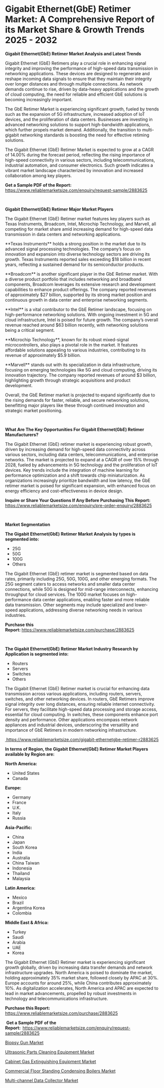 <p><h1>Gigabit Ethernet(GbE) Retimer Market: A Comprehensive Report of its Market Share & Growth Trends 2025 - 2032</h1></p><p><strong>Gigabit Ethernet(GbE) Retimer Market Analysis and Latest Trends</strong></p>
<p><p>Gigabit Ethernet (GbE) Retimers play a crucial role in enhancing signal integrity and improving the performance of high-speed data transmission in networking applications. These devices are designed to regenerate and reshape incoming data signals to ensure that they maintain their integrity over longer distances and through multiple connections. As network demands continue to rise, driven by data-heavy applications and the growth of cloud computing, the need for reliable and efficient GbE solutions is becoming increasingly important.</p><p>The GbE Retimer Market is experiencing significant growth, fueled by trends such as the expansion of 5G infrastructure, increased adoption of IoT devices, and the proliferation of data centers. Businesses are investing in advanced networking solutions to support high-bandwidth applications, which further propels market demand. Additionally, the transition to multi-gigabit networking standards is boosting the need for effective retiming solutions.</p><p>The Gigabit Ethernet (GbE) Retimer Market is expected to grow at a CAGR of 14.00% during the forecast period, reflecting the rising importance of high-speed connectivity in various sectors, including telecommunications, industrial automation, and consumer electronics. Such growth indicates a vibrant market landscape characterized by innovation and increased collaboration among key players.</p></p>
<p><strong>Get a Sample PDF of the Report:&nbsp;</strong> <a href="https://www.reliablemarketsize.com/enquiry/request-sample/2883625?utm_campaign=1131&utm_medium=2&utm_source=Github&utm_content=ia&utm_term=13032025&utm_id=gigabit-ethernetgbe-retimer">https://www.reliablemarketsize.com/enquiry/request-sample/2883625</a></p>
<p>&nbsp;</p>
<p><strong>Gigabit Ethernet(GbE) Retimer Major Market Players</strong></p>
<p><p>The Gigabit Ethernet (GbE) Retimer market features key players such as Texas Instruments, Broadcom, Intel, Microchip Technology, and Marvell, all competing for market share amid increasing demand for high-speed data transmission in data centers and networking applications.</p><p>**Texas Instruments** holds a strong position in the market due to its advanced signal processing technologies. The company’s focus on innovation and expansion into diverse technology sectors are driving its growth. Texas Instruments reported sales exceeding $18 billion in recent years, reflecting a sustained demand for its semiconductor products.</p><p>**Broadcom** is another significant player in the GbE Retimer market. With a diverse product portfolio that includes networking and broadband components, Broadcom leverages its extensive research and development capabilities to enhance product offerings. The company reported revenues of approximately $27 billion, supported by its strong market position and continuous growth in data center and enterprise networking segments.</p><p>**Intel** is a vital contributor to the GbE Retimer landscape, focusing on high-performance networking solutions. With ongoing investment in 5G and cloud infrastructure, Intel is poised for future growth. The company’s overall revenue reached around $63 billion recently, with networking solutions being a critical segment.</p><p>**Microchip Technology**, known for its robust mixed-signal microcontrollers, also plays a pivotal role in the market. It features affordable solutions appealing to various industries, contributing to its revenue of approximately $5.9 billion.</p><p>**Marvell** stands out with its specialization in data infrastructure, focusing on emerging technologies like 5G and cloud computing, driving its innovation trajectory. The company reported revenues of around $3 billion, highlighting growth through strategic acquisitions and product development.</p><p>Overall, the GbE Retimer market is projected to expand significantly due to the rising demands for faster, reliable, and secure networking solutions, benefitting major players like these through continued innovation and strategic market positioning.</p></p>
<p>&nbsp;</p>
<p><strong>What Are The Key Opportunities For Gigabit Ethernet(GbE) Retimer Manufacturers?</strong></p>
<p><p>The Gigabit Ethernet (GbE) retimer market is experiencing robust growth, driven by increasing demand for high-speed data connectivity across various sectors, including data centers, telecommunications, and enterprise networks. The market is projected to expand at a CAGR of over 15% through 2028, fueled by advancements in 5G technology and the proliferation of IoT devices. Key trends include the integration of machine learning for performance optimization and a shift towards chip miniaturization. As organizations increasingly prioritize bandwidth and low latency, the GbE retimer market is poised for significant expansion, with enhanced focus on energy efficiency and cost-effectiveness in device design.</p></p>
<p><strong>Inquire or Share Your Questions If Any Before Purchasing This Report:</strong> <a href="https://www.reliablemarketsize.com/enquiry/pre-order-enquiry/2883625?utm_campaign=1131&utm_medium=2&utm_source=Github&utm_content=ia&utm_term=13032025&utm_id=gigabit-ethernetgbe-retimer">https://www.reliablemarketsize.com/enquiry/pre-order-enquiry/2883625</a></p>
<p>&nbsp;</p>
<p><strong>Market Segmentation</strong></p>
<p><strong>The Gigabit Ethernet(GbE) Retimer Market Analysis by types is segmented into:</strong></p>
<p><ul><li>25G</li><li>50G</li><li>100G</li><li>Others</li></ul></p>
<p><p>The Gigabit Ethernet (GbE) retimer market is segmented based on data rates, primarily including 25G, 50G, 100G, and other emerging formats. The 25G segment caters to access networks and smaller data center connections, while 50G is designed for mid-range interconnects, enhancing throughput for cloud services. The 100G market focuses on high-performance data center applications, enabling faster and more reliable data transmission. Other segments may include specialized and lower-speed applications, addressing diverse networking needs in various industries.</p></p>
<p><strong>Purchase this Report:&nbsp;</strong><a href="https://www.reliablemarketsize.com/purchase/2883625?utm_campaign=1131&utm_medium=2&utm_source=Github&utm_content=ia&utm_term=13032025&utm_id=gigabit-ethernetgbe-retimer">https://www.reliablemarketsize.com/purchase/2883625</a></p>
<p>&nbsp;</p>
<p><strong>The Gigabit Ethernet(GbE) Retimer Market Industry Research by Application is segmented into:</strong></p>
<p><ul><li>Routers</li><li>Servers</li><li>Switches</li><li>Others</li></ul></p>
<p><p>The Gigabit Ethernet (GbE) Retimer market is crucial for enhancing data transmission across various applications, including routers, servers, switches, and other networking devices. In routers, GbE Retimers improve signal integrity over long distances, ensuring reliable internet connectivity. For servers, they facilitate high-speed data processing and storage access, essential for cloud computing. In switches, these components enhance port density and performance. Other applications encompass network appliances and industrial devices, underscoring the versatility and importance of GbE Retimers in modern networking infrastructure.</p></p>
<p><a href="https://www.reliablemarketsize.com/gigabit-ethernetgbe-retimer-r2883625?utm_campaign=1131&utm_medium=2&utm_source=Github&utm_content=ia&utm_term=13032025&utm_id=gigabit-ethernetgbe-retimer">&nbsp;https://www.reliablemarketsize.com/gigabit-ethernetgbe-retimer-r2883625</a></p>
<p><strong>In terms of Region, the Gigabit Ethernet(GbE) Retimer Market Players available by Region are:</strong></p>
<p>
    <p> <strong> North America: </strong>
        <ul>
            <li>United States</li>
            <li>Canada</li>
        </ul>
        </p> 
    <p> <strong> Europe: </strong>
        <ul>
            <li>Germany</li>
            <li>France</li>
            <li>U.K.</li>
            <li>Italy</li>
            <li>Russia</li>
        </ul>
        </p> 
    <p> <strong> Asia-Pacific: </strong>
        <ul>
            <li>China</li>
            <li>Japan</li>
            <li>South Korea</li>
            <li>India</li>
            <li>Australia</li>
            <li>China Taiwan</li>
            <li>Indonesia</li>
            <li>Thailand</li>
            <li>Malaysia</li>
        </ul>
        </p> 
    <p> <strong> Latin America: </strong>
        <ul>
            <li>Mexico</li>
            <li>Brazil</li>
            <li>Argentina Korea</li>
            <li>Colombia</li>
        </ul>
        </p> 
    <p> <strong> Middle East & Africa: </strong>
        <ul>
            <li>Turkey</li>
            <li>Saudi</li>
            <li>Arabia</li>
            <li>UAE</li>
            <li>Korea</li>
        </ul>
    </p>
    </p>
<p><p>The Gigabit Ethernet (GbE) Retimer market is experiencing significant growth globally, driven by increasing data transfer demands and network infrastructure upgrades. North America is poised to dominate the market, holding approximately 35% market share, followed closely by APAC at 30%. Europe accounts for around 25%, while China contributes approximately 10%. As digitalization accelerates, North America and APAC are expected to lead in market advancements, propelled by robust investments in technology and telecommunications infrastructure.</p></p>
<p><strong>Purchase this Report: </strong><a href="https://www.reliablemarketsize.com/purchase/2883625?utm_campaign=1131&utm_medium=2&utm_source=Github&utm_content=ia&utm_term=13032025&utm_id=gigabit-ethernetgbe-retimer">https://www.reliablemarketsize.com/purchase/2883625</a></p>
<p>&nbsp;<strong>Get a Sample PDF of the Report:&nbsp;&nbsp;</strong><a href="https://www.reliablemarketsize.com/enquiry/request-sample/2883625?utm_campaign=1131&utm_medium=2&utm_source=Github&utm_content=ia&utm_term=13032025&utm_id=gigabit-ethernetgbe-retimer">https://www.reliablemarketsize.com/enquiry/request-sample/2883625</a></p>
<p><strong></strong></p>
<p><p><a href="https://github.com/ceranamaduvq/Market-Research-Report-List-1/blob/main/biopsy-gun-market.md?utm_campaign=1131&utm_medium=2&utm_source=Github&utm_content=ia&utm_term=13032025&utm_id=gigabit-ethernetgbe-retimer">Biopsy Gun Market</a></p><p><a href="https://github.com/papnider/Market-Research-Report-List-1/blob/main/ultrasonic-parts-cleaning-equipment-market.md?utm_campaign=1131&utm_medium=2&utm_source=Github&utm_content=ia&utm_term=13032025&utm_id=gigabit-ethernetgbe-retimer">Ultrasonic Parts Cleaning Equipment Market</a></p><p><a href="https://github.com/foustzelmsdv/Market-Research-Report-List-1/blob/main/cabinet-gas-extinguishing-equipment-market.md?utm_campaign=1131&utm_medium=2&utm_source=Github&utm_content=ia&utm_term=13032025&utm_id=gigabit-ethernetgbe-retimer">Cabinet Gas Extinguishing Equipment Market</a></p><p><a href="https://github.com/geresalgieaz/Market-Research-Report-List-1/blob/main/commercial-floor-standing-condensing-boilers-market.md?utm_campaign=1131&utm_medium=2&utm_source=Github&utm_content=ia&utm_term=13032025&utm_id=gigabit-ethernetgbe-retimer">Commercial Floor Standing Condensing Boilers Market</a></p><p><a href="https://github.com/dickstoscopg/Market-Research-Report-List-1/blob/main/multi-channel-data-collector-market.md?utm_campaign=1131&utm_medium=2&utm_source=Github&utm_content=ia&utm_term=13032025&utm_id=gigabit-ethernetgbe-retimer">Multi-channel Data Collector Market</a></p></p>